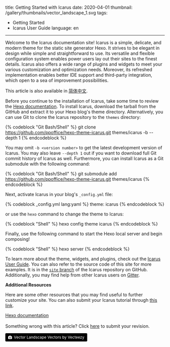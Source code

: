 title: Getting Started with Icarus
date: 2020-04-01
thumbnail: /gallery/thumbnails/vector_landscape_1.svg
tags:
- Getting Started
- Icarus User Guide
language: en
---
Welcome to the Icarus documentation site!
Icarus is a simple, delicate, and modern theme for the static site generator Hexo.
It strives to be elegant in design while simple and straightforward to use.
Its versatile and flexible configuration system enables power users lay out their sites to the finest details.
Icarus also offers a wide range of plugins and widgets to meet your various customization and optimization 
needs.
Moreover, its refreshed implementation enables better IDE support and third-party integration, which 
open to a sea of improvement possibilities.

<!-- more -->

<article class="message message-immersive is-primary">
<div class="message-body">
<i class="fas fa-globe-asia mr-2"></i>
This article is also available in <a href="{% post_path zh-CN/Getting-Started %}">简体中文</a>.
</div>
</article>

Before you continue to the installation of Icarus, take some time to review the 
[Hexo documentation](https://hexo.io).
To install Icarus, download the tarball from the GitHub and extract it to your Hexo blog's theme 
directory.
Alternatively, you can use Git to clone the Icarus repository to the `themes` directory:

{% codeblock "Git Bash/Shell" %}
git clone https://github.com/ppoffice/hexo-theme-icarus.git themes/icarus -b <version number> --depth 1
{% endcodeblock %}

You may omit `-b <version number>` to get the latest development version of Icarus.
You may also leave `--depth 1` out if you want to download full Git commit history of Icarus as well.
Furthermore, you can install Icarus as a Git submodule with the following command:

{% codeblock "Git Bash/Shell" %}
git submodule add https://github.com/ppoffice/hexo-theme-icarus.git themes/icarus
{% endcodeblock %}

Next, activate Icarus in your blog's `_config.yml` file:

{% codeblock _config.yml lang:yaml %}
theme: icarus
{% endcodeblock %}

or use the `hexo` command to change the theme to Icarus:

{% codeblock "Shell" %}
hexo config theme icarus
{% endcodeblock %}

Finally, use the following command to start the Hexo local server and begin composing!

{% codeblock "Shell" %}
hexo server
{% endcodeblock %}

To learn more about the theme, widgets, and plugins, check out the 
[Icarus User Guide](/hexo-theme-icarus/tags/Icarus-User-Guide/).
You can also refer to the source code of this site for more examples.
It is in the [`site` branch](https://github.com/ppoffice/hexo-theme-icarus/tree/site) of the Icarus repository 
on GitHub.
Additionally, you may find help from other Icarus users on [Gitter](https://gitter.im/hexo-theme-icarus/).

**Additional Resources**

Here are some other resources that you may find useful to further customize your site.
You can also submit your Icarus tutorial through [this link](https://github.com/ppoffice/hexo-theme-icarus/edit/site/source/_posts/en/Getting-Started.md).

<div class="menu-list is-size-6">
<a href="https://hexo.io/docs/index.html"><i class="fas fa-bookmark mr-2"></i> Hexo documentation</a>
</div>

<br>

<article class="message message-immersive is-warning">
<div class="message-body">
<i class="fas fa-question-circle mr-2"></i>
Something wrong with this article? Click <a href="https://github.com/ppoffice/hexo-theme-icarus/edit/site/source/_posts/en/Getting-Started.md">here</a> to submit your revision.
</div>
</article>

<a style="background-color:black;color:white;text-decoration:none;padding:4px 6px;font-size:12px;line-height:1.2;display:inline-block;border-radius:3px" href="https://www.vecteezy.com/free-vector/vector-landscape" target="_blank" rel="noopener noreferrer" title="Vector Landscape Vectors by Vecteezy"><span style="display:inline-block;padding:2px 3px"><svg xmlns="http://www.w3.org/2000/svg" style="height:12px;width:auto;position:relative;vertical-align:middle;top:-1px;fill:white" viewBox="0 0 32 32"><path d="M20.8 18.1c0 2.7-2.2 4.8-4.8 4.8s-4.8-2.1-4.8-4.8c0-2.7 2.2-4.8 4.8-4.8 2.7.1 4.8 2.2 4.8 4.8zm11.2-7.4v14.9c0 2.3-1.9 4.3-4.3 4.3h-23.4c-2.4 0-4.3-1.9-4.3-4.3v-15c0-2.3 1.9-4.3 4.3-4.3h3.7l.8-2.3c.4-1.1 1.7-2 2.9-2h8.6c1.2 0 2.5.9 2.9 2l.8 2.4h3.7c2.4 0 4.3 1.9 4.3 4.3zm-8.6 7.5c0-4.1-3.3-7.5-7.5-7.5-4.1 0-7.5 3.4-7.5 7.5s3.3 7.5 7.5 7.5c4.2-.1 7.5-3.4 7.5-7.5z"></path></svg></span><span style="display:inline-block;padding:2px 3px">Vector Landscape Vectors by Vecteezy</span></a>
